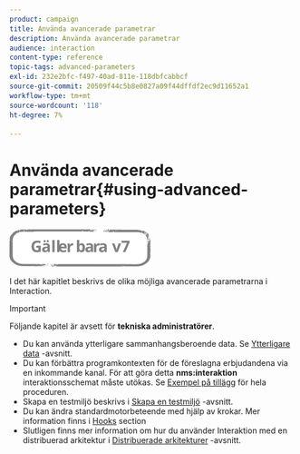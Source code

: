 ```yaml
---
product: campaign
title: Använda avancerade parametrar
description: Använda avancerade parametrar
audience: interaction
content-type: reference
topic-tags: advanced-parameters
exl-id: 232e2bfc-f497-40ad-811e-118dbfcabbcf
source-git-commit: 20509f44c5b8e0827a09f44dffdf2ec9d11652a1
workflow-type: tm+mt
source-wordcount: '118'
ht-degree: 7%

---
```


# Använda avancerade parametrar{#using-advanced-parameters}

![](../../assets/v7-only.svg)

I det här kapitlet beskrivs de olika möjliga avancerade parametrarna i Interaction.

>[!IMPORTANT]
>
>Följande kapitel är avsett för **tekniska administratörer**.

* Du kan använda ytterligare sammanhangsberoende data. Se [Ytterligare data](../../interaction/using/additional-data.md) -avsnitt.
* Du kan förbättra programkontexten för de föreslagna erbjudandena via en inkommande kanal. För att göra detta **nms:interaktion** interaktionsschemat måste utökas. Se [Exempel på tillägg](../../interaction/using/extension-example.md) för hela proceduren.
* Skapa en testmiljö beskrivs i [Skapa en testmiljö](../../interaction/using/creating-a-test-environment.md) -avsnitt.
* Du kan ändra standardmotorbeteende med hjälp av krokar. Mer information finns i [Hooks](../../interaction/using/hooks.md) section
* Slutligen finns mer information om hur du använder Interaktion med en distribuerad arkitektur i [Distribuerade arkitekturer](../../interaction/using/distributed-architectures.md) -avsnitt.
